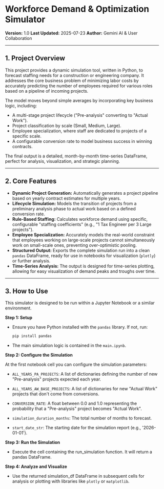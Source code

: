 # Workforce Demand & Optimization Simulator

**Version:** 1.0
**Last Updated:** 2025-07-23
**Author:** Gemini AI & User Collaboration

---

## 1. Project Overview

This project provides a dynamic simulation tool, written in Python, to forecast staffing needs for a construction or engineering company. It addresses the core business problem of minimizing labor costs by accurately predicting the number of employees required for various roles based on a pipeline of incoming projects.

The model moves beyond simple averages by incorporating key business logic, including:
- A multi-stage project lifecycle ("Pre-analysis" converting to "Actual Work").
- Project classification by scale (Small, Medium, Large).
- Employee specialization, where staff are dedicated to projects of a specific scale.
- A configurable conversion rate to model business success in winning contracts.

The final output is a detailed, month-by-month time-series DataFrame, perfect for analysis, visualization, and strategic planning.

---

## 2. Core Features

- **Dynamic Project Generation:** Automatically generates a project pipeline based on yearly contract estimates for multiple years.
- **Lifecycle Simulation:** Models the transition of projects from a preliminary analysis phase to actual work based on a defined conversion rate.
- **Rule-Based Staffing:** Calculates workforce demand using specific, configurable "staffing coefficients" (e.g., "1 Tax Engineer per 3 Large projects").
- **Employee Specialization:** Accurately models the real-world constraint that employees working on large-scale projects cannot simultaneously work on small-scale ones, preventing over-optimistic pooling.
- **Structured Output:** Exports the complete simulation run into a clean `pandas` DataFrame, ready for use in notebooks for visualization (`plotly`) or further analysis.
- **Time-Series Analysis:** The output is designed for time-series plotting, allowing for easy visualization of demand peaks and troughs over time.

---

## 3. How to Use

This simulator is designed to be run within a Jupyter Notebook or a similar environment.

**Step 1: Setup**
- Ensure you have Python installed with the `pandas` library. If not, run:
  ```bash
  pip install pandas

- The main simulation logic is contained in the `main.ipynb`.

**Step 2: Configure the Simulation**

At the first notebook cell you can configure the simulation parameters:

- `ALL_YEARS_PA_PROJECTS`: A list of dictionaries defining the number of new "Pre-analysis" projects expected each year.

- `ALL_YEARS_AW_BASE_PROJECTS`: A list of dictionaries for new "Actual Work" projects that don't come from conversions.

- `CONVERSION_RATE`: A float between 0.0 and 1.0 representing the probability that a "Pre-analysis" project becomes "Actual Work".

- `simulation_duration_months`: The total number of months to forecast.

- `start_date_str`: The starting date for the simulation report (e.g., '2026-01-01').

**Step 3: Run the Simulation**

- Execute the cell containing the run_simulation function. It will return a pandas DataFrame.

**Step 4: Analyze and Visualize**

- Use the returned simulation_df DataFrame in subsequent cells for analysis or plotting with libraries like `plotly` or `matplotlib`.



